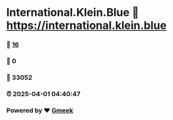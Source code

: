 # International.Klein.Blue :link: https://international.klein.blue 
### :page_facing_up: [16](https://international.klein.blue/tag.html) 
### :speech_balloon: 0 
### :hibiscus: 33052 
### :alarm_clock: 2025-04-01 04:40:47 
### Powered by :heart: [Gmeek](https://github.com/Meekdai/Gmeek)
